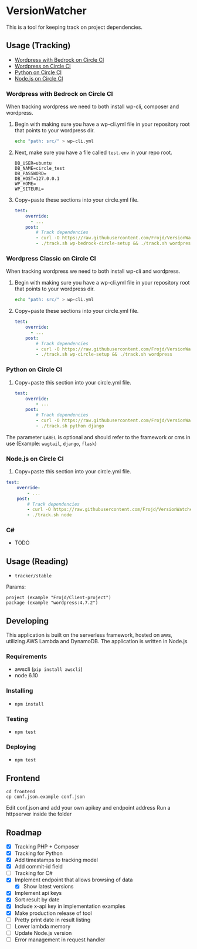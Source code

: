 # VersionWatcher

This is a tool for keeping track on project dependencies.

## Usage (Tracking)

- [Wordpress with Bedrock on Circle CI](#wordpress-with-bedrock-on-circle-ci)
- [Wordpress on Circle CI](#wordpress-on-circle-ci)
- [Python on Circle CI](#python-on-circle-ci)
- [Node.js on Circle CI](#nodejs-on-circle-ci)

### Wordpress with Bedrock on Circle CI

When tracking wordpress we need to both install wp-cli, composer and wordpress.

1. Begin with making sure you have a wp-cli.yml file in your repository root that points to your wordpress dir.

    ```bash
    echo "path: src/" > wp-cli.yml
    ```

2. Next, make sure you have a file called `test.env` in your repo root.

    ```
    DB_USER=ubuntu
    DB_NAME=circle_test
    DB_PASSWORD=
    DB_HOST=127.0.0.1
    WP_HOME=
    WP_SITEURL=
    ```

3. Copy+paste these sections into your circle.yml file.

    ```yml
    test:
        override:
          - ...
        post:
            # Track dependencies
            - curl -O https://raw.githubusercontent.com/Frojd/VersionWatcher/develop/tools/track.sh && chmod +x ./track.sh
            - ./track.sh wp-bedrock-circle-setup && ./track.sh wordpress
    ```

### Wordpress Classic on Circle CI

When tracking wordpress we need to both install wp-cli and wordpress.

1. Begin with making sure you have a wp-cli.yml file in your repository root that points to your wordpress dir.

    ```bash
    echo "path: src/" > wp-cli.yml
    ```

2. Copy+paste these sections into your circle.yml file.

    ```yml
    test:
        override:
          - ...
        post:
            # Track dependencies
            - curl -O https://raw.githubusercontent.com/Frojd/VersionWatcher/master/tools/track.sh && chmod +x ./track.sh
            - ./track.sh wp-circle-setup && ./track.sh wordpress
    ```

### Python on Circle CI

1. Copy+paste this section into your circle.yml file.

    ```yml
    test:
        override:
            - ...
        post:
            # Track dependencies
            - curl -O https://raw.githubusercontent.com/Frojd/VersionWatcher/master/tools/track.sh && chmod +x ./track.sh
            - ./track.sh python django
    ```

The parameter `LABEL` is optional and should refer to the framework or cms in use (Example: `wagtail`, `django`, `flask`)


### Node.js on Circle CI

1. Copy+paste this section into your circle.yml file.

```yml
test:
    override:
        - ...
    post:
        # Track dependencies
        - curl -O https://raw.githubusercontent.com/Frojd/VersionWatcher/master/tools/track.sh && chmod +x ./track.sh
        - ./track.sh node
```

### C#

- TODO


## Usage (Reading)

- `tracker/stable`

Params:
```
project (example "Frojd/Client-project")
package (example "wordpress:4.7.2")
```

## Developing

This application is built on the serverless framework, hosted on aws, utilizing AWS Lambda and DynamoDB. The application is written in Node.js

### Requirements

- awscli (`pip install awscli`)
- node 6.10

### Installing

- `npm install`

### Testing

- `npm test`

### Deploying

- `npm test`

## Frontend

    cd frontend
    cp conf.json.example conf.json

Edit conf.json and add your own apikey and endpoint address
Run a httpserver inside the folder

## Roadmap

- [x] Tracking PHP + Composer
- [x] Tracking for Python
- [x] Add timestamps to tracking model
- [x] Add commit-id field
- [ ] Tracking for C#
- [x] Implement endpoint that allows browsing of data
    - [x] Show latest versions
- [x] Implement api keys
- [x] Sort result by date
- [x] Include x-api key in implementation examples
- [x] Make production release of tool
- [ ] Pretty print date in result listing
- [ ] Lower lambda memory
- [ ] Update Node.js version
- [ ] Error management in request handler
